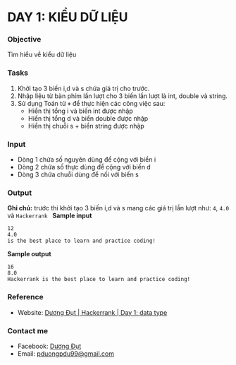 # DAY 1: KIỂU DỮ LIỆU
### Objective 
Tìm hiểu về kiểu dữ liệu
### Tasks
1. Khởi tạo 3 biến i,d và s chứa giá trị cho trước.
2. Nhập liệu từ bàn phím lần lượt cho 3 biến lần lượt là int, double và string.
3. Sử dụng Toán tử **`+`** để thực hiện các công việc sau:
	* Hiển thị tổng i và biến int được nhập
	* Hiển thị tổng d và biển double được nhập
	* Hiển thị chuỗi s + biển string được nhập

### Input 
- Dòng 1 chứa số nguyên dùng để cộng với biển i
- Dòng 2 chứa số thực dùng để cộng với biến d
- Dòng 3 chứa chuỗi dùng để nối với biến s

### Output
**Ghi chú:** trước thi khởi tạo 3 biến i,d và s mang các giá trị lần lượt như: `4`, `4.0` và `Hackerrank `
**Sample input**
```
12
4.0
is the best place to learn and practice coding!
```

**Sample output**
```
16
8.0
Hackerrank is the best place to learn and practice coding!
```

### Reference
* Website: [Dương Đụt | Hackerrank | Day 1: data type](https://www.hackerrank.com/challenges/30-data-types/problem)

### Contact me
* Facebook: [Dương Đụt](https://www.facebook.com/Cc35CzTk)
* Email: pduongpdu99@gmail.com

